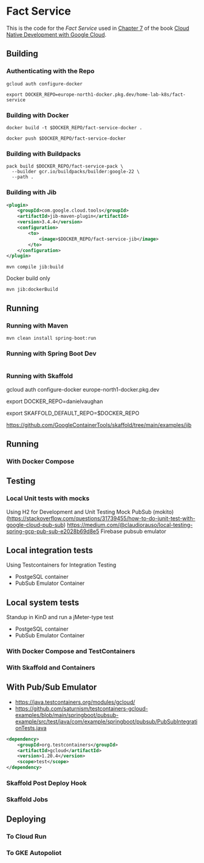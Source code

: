 # Fact Service

This is the code for the _Fact Service_ used in [Chapter 7](../chapters/ch07.asciidoc) of the book [Cloud Native Development with Google Cloud](https://www.oreilly.com/library/view/cloud-native-development/9781098145071/).

## Building

### Authenticating with the Repo

```shell
gcloud auth configure-docker
```

```shell
export DOCKER_REPO=europe-north1-docker.pkg.dev/home-lab-k8s/fact-service
```

### Building with Docker

```shell
docker build -t $DOCKER_REPO/fact-service-docker .
```

```shell
docker push $DOCKER_REPO/fact-service-docker
```

### Building with Buildpacks

```shell
pack build $DOCKER_REPO/fact-service-pack \
  --builder gcr.io/buildpacks/builder:google-22 \
  --path .
```

### Building with Jib

```xml
<plugin>
    <groupId>com.google.cloud.tools</groupId>
    <artifactId>jib-maven-plugin</artifactId>
    <version>3.4.4</version>
    <configuration>
        <to>
            <image>$DOCKER_REPO/fact-service-jib</image>
        </to>
    </configuration>
</plugin>
```

```shell
mvn compile jib:build
```

Docker build only

```shell
mvn jib:dockerBuild
```
## Running

### Running with Maven

```shell
mvn clean install spring-boot:run
```

### Running with Spring Boot Dev

```shell

```

### Running with Skaffold

gcloud auth configure-docker europe-north1-docker.pkg.dev

export DOCKER_REPO=danielvaughan

export SKAFFOLD_DEFAULT_REPO=$DOCKER_REPO

https://github.com/GoogleContainerTools/skaffold/tree/main/examples/jib

## Running

### With Docker Compose


## Testing

### Local Unit tests with mocks

Using H2 for Development and Unit Testing
Mock PubSub (mokito) (https://stackoverflow.com/questions/31739455/how-to-do-junit-test-with-google-cloud-pub-sub)
https://medium.com/@claudiorauso/local-testing-spring-gcp-pub-sub-e2028b69d8e5
Firebase pubsub emulator

## Local integration tests

Using Testcontainers for Integration Testing
* PostgeSQL container
* PubSub Emulator Container

## Local system tests

Standup in KinD and run a jMeter-type test
* PostgeSQL container
* PubSub Emulator Container

### With Docker Compose and TestContainers

### With Skaffold and Containers

## With Pub/Sub Emulator

* https://java.testcontainers.org/modules/gcloud/
* https://github.com/saturnism/testcontainers-gcloud-examples/blob/main/springboot/pubsub-example/src/test/java/com/example/springboot/pubsub/PubSubIntegrationTests.java

```xml
<dependency>
    <groupId>org.testcontainers</groupId>
    <artifactId>gcloud</artifactId>
    <version>1.20.4</version>
    <scope>test</scope>
</dependency>
```

### Skaffold Post Deploy Hook

### Skaffold Jobs

## Deploying

### To Cloud Run

### To GKE Autopoliot

